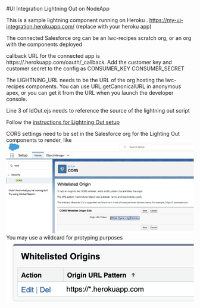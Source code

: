 #UI Integration
Lightning Out on NodeApp 

This is a sample lightning component running on Heroku .
https://my-ui-integration.herokuapp.com/ (replace with your heroku app)

The connected Salesforce org can be an lwc-recipes scratch org, or an org with the components deployed


callback URL for the connected app is https://<yourapp>.herokuapp.com/oauth/_callback.
Add the customer key and customer secret to the config as
CONSUMER_KEY
CONSUMER_SECRET

The LIGHTNING_URL needs to be the URL of the org hosting the lwc-recipes components. You can use URL.getCanonicalURL in anonymous apex, or you can get it from the URL when you launch the developer console. 

Line 3 of ldOut.ejs needs to reference the source of the lightning out script
<script src="https://{yoursalesforcedomain}.lightning.force.com/lightning/lightning.out.js"></script>

Follow the [instructions for Lightning Out setup](https://developer.salesforce.com/docs/atlas.en-us.lightning.meta/lightning/lightning_out_requirements.htm)

CORS settings need to be set in the Salesforce org for the Lighting Out components to render, like
![Salesforce CORS Setup](readmeassets/CORS.png?raw=true "CORS Setup")
You may use a wildcard for protyping purposes
![Salesforce CORS Setup](readmeassets/CORS2.png?raw=true "CORS Setup")
